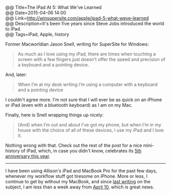 @@ Title=The iPad At 5: What We've Learned  
@@ Date=2015-04-06 14:00  
@@ Link=http://winsupersite.com/apple/ipad-5-what-weve-learned  
@@ Description=It's been five years since Steve Jobs introduced the world to iPad.  
@@ Tags=iPad, Apple, history  

Former Macworldian Jason Snell, writing for SuperSite for Windows:
>As much as I love using my iPad, there are times when touching a screen with a few fingers just doesn’t offer the speed and precision of a keyboard and a pointing device.

And, later:
>When I’m at my desk writing I’m using a computer with a keyboard and a pointing device

I couldn't agree more. I'm not sure that I will ever be as quick on an iPhone or iPad (even with a bluetooth keyboard) as I am on my Mac.

Finally, here is Snell wrapping things up nicely:
>[And] when I’m out and about I’ve got my phone, but when I’m in my house with the choice of all of these devices, I use my iPad and I love it.

Nothing wrong with that. Check out the rest of the post for a nice mini-history of iPad, which, in case you didn't know, celebrates its [5th anniversary this year](@@SiteRoot@@/2015/1/26/five-years-of-ipad).

<hr class="small" />

I have been using Allison's iPad and MacBook Pro for the past few days, whenever my workflow stuff got tiresome on iPhone. More or less, I continue to get by without my MacBook, and since [last writing](@@SiteRoot@@/2015/3/31/macbookless) on the subject, I am less than a week away from [April 10](http://www.cnet.com/products/apple-macbook-2015/), which is great news.